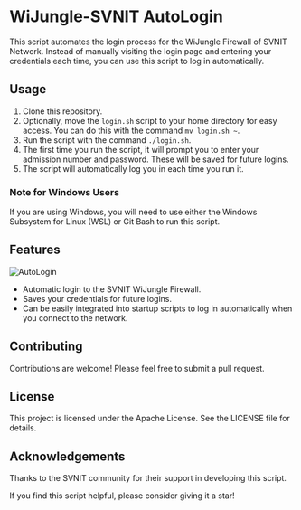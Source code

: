 # WiJungle-SVNIT AutoLogin

This script automates the login process for the WiJungle Firewall of SVNIT Network. Instead of manually visiting the login page and entering your credentials each time, you can use this script to log in automatically.

## Usage

1. Clone this repository.
2. Optionally, move the `login.sh` script to your home directory for easy access. You can do this with the command `mv login.sh ~`.
3. Run the script with the command `./login.sh`.
4. The first time you run the script, it will prompt you to enter your admission number and password. These will be saved for future logins.
5. The script will automatically log you in each time you run it.

### Note for Windows Users

If you are using Windows, you will need to use either the Windows Subsystem for Linux (WSL) or Git Bash to run this script.

## Features

![AutoLogin](https://github.com/AnsahMohammad/WiJungle-AutoLogin/assets/85027826/2b0981d8-420e-4b2d-8190-9783cd02013b)

- Automatic login to the SVNIT WiJungle Firewall.
- Saves your credentials for future logins.
- Can be easily integrated into startup scripts to log in automatically when you connect to the network.

## Contributing

Contributions are welcome! Please feel free to submit a pull request.

## License

This project is licensed under the Apache License. See the LICENSE file for details.

## Acknowledgements

Thanks to the SVNIT community for their support in developing this script.

If you find this script helpful, please consider giving it a star!
